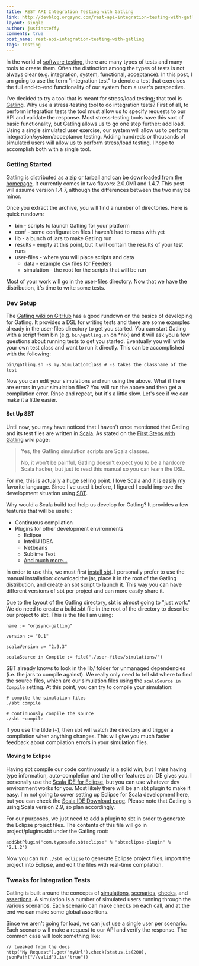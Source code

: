 ```yaml
---
title: REST API Integration Testing with Gatling
link: http://devblog.orgsync.com/rest-api-integration-testing-with-gatling/
layout: single
author: justinsteffy
comments: true
post_name: rest-api-integration-testing-with-gatling
tags: testing
---
```


In the world of [software testing](http://en.wikipedia.org/wiki/Software_testing), there are many types of tests and many tools to create them. Often the distinction among the types of tests is not always clear (e.g. integration, system, functional, acceptance). In this post, I am going to use the term "integration test" to denote a test that exercises the full end-to-end functionality of our system from a user's perspective.

I've decided to try a tool that is meant for stress/load testing; that tool is [Gatling](http://gatling-tool.org/). Why use a stress-testing tool to do integration tests? First of all, to perform integration tests the tool must allow us to specify requests to our API and validate the response. Most stress-testing tools have this sort of basic functionality, but Gatling allows us to go one step further: add load. Using a single simulated user exercise, our system will allow us to perform integration/system/acceptance testing. Adding hundreds or thousands of simulated users will allow us to perform stress/load testing. I hope to accomplish both with a single tool.

### Getting Started

Gatling is distributed as a zip or tarball and can be downloaded from [the homepage](http://gatling-tool.org/). It currently comes in two flavors: 2.0.0M1 and 1.4.7. This post will assume version 1.4.7, although the differences between the two may be minor.

Once you extract the archive, you will find a number of directories. Here is quick rundown:

  * bin - scripts to launch Gatling for your platform
  * conf - some configuration files I haven't had to mess with yet
  * lib - a bunch of jars to make Gatling run
  * results - empty at this point, but it will contain the results of your test runs
  * user-files - where you will place scripts and data
    * data - example csv files for [Feeders](https://github.com/excilys/gatling/wiki/Feeders)
    * simulation - the root for the scripts that will be run

Most of your work will go in the user-files directory. Now that we have the distribution, it's time to write some tests.

### Dev Setup

The [Gatling wiki on GitHub](https://github.com/excilys/gatling/wiki) has a good rundown on the basics of developing for Gatling. It provides a DSL for writing tests and there are some examples already in the user-files directory to get you started. You can start Gatling with a script from bin (e.g. `bin/gatling.sh` on *nix) and it will ask you a few questions about running tests to get you started. Eventually you will write your own test class and want to run it directly. This can be accomplished with the following:


    bin/gatling.sh -s my.SimulationClass # -s takes the classname of the test


Now you can edit your simulations and run using the above. What if there are errors in your simulation files? You will run the above and then get a compilation error. Rinse and repeat, but it's a little slow. Let's see if we can make it a little easier.

#### Set Up SBT

Until now, you may have noticed that I haven't once mentioned that Gatling and its test files are written in [Scala](http://www.scala-lang.org/). As stated on the [First Steps with Gatling](https://github.com/excilys/gatling/wiki/First-Steps-with-Gatling) wiki page:

> Yes, the Gatling simulation scripts are Scala classes.
>
> No, it won't be painful, Gatling doesn't expect you to be a hardcore Scala hacker, but just to read this manual so you can learn the DSL.

For me, this is actually a huge selling point. I love Scala and it is easily my favorite language. Since I've used it before, I figured I could improve the development situation using [SBT](http://www.scala-sbt.org/).

Why would a Scala build tool help us develop for Gatling? It provides a few features that will be useful:

  * Continuous compilation
  * Plugins for other development environments
    * Eclipse
    * IntelliJ IDEA
    * Netbeans
    * Sublime Text
    * [And much more...](http://www.scala-sbt.org/release/docs/Community/Community-Plugins)

In order to use this, we must first [install sbt](http://www.scala-sbt.org/release/docs/Getting-Started/Setup.html). I personally prefer to use the manual installation: download the jar, place it in the root of the Gatling distribution, and create an sbt script to launch it. This way you can have different versions of sbt per project and can more easily share it.

Due to the layout of the Gatling directory, sbt is almost going to "just work." We do need to create a build.sbt file in the root of the directory to describe our project to sbt. This is the file I am using:


    name := "orgsync-gatling"

    version := "0.1"

    scalaVersion := "2.9.3"

    scalaSource in Compile := file("./user-files/simulations/")


SBT already knows to look in the lib/ folder for unmanaged dependencies (i.e. the jars to compile against). We really only need to tell sbt where to find the source files, which are our simulation files using the `scalaSource in Compile` setting. At this point, you can try to compile your simulation:


    # compile the simulation files
    ./sbt compile

    # continuously compile the source
    ./sbt ~compile


If you use the tilde (`~`), then sbt will watch the directory and trigger a compilation when anything changes. This will give you much faster feedback about compilation errors in your simulation files.

#### Moving to Eclipse

Having sbt compile our code continuously is a solid win, but I miss having type information, auto-completion and the other features an IDE gives you. I personally use the [Scala IDE for Eclipse](http://scala-ide.org/), but you can use whatever dev environment works for you. Most likely there will be an sbt plugin to make it easy. I'm not going to cover setting up Eclipse for Scala development here, but you can check the [Scala IDE Download page](http://scala-ide.org/download/current.html). Please note that Gatling is using Scala version 2.9, so plan accordingly.

For our purposes, we just need to add a plugin to sbt in order to generate the Eclipse project files. The contents of this file will go in project/plugins.sbt under the Gatling root:


    addSbtPlugin("com.typesafe.sbteclipse" % "sbteclipse-plugin" % "2.1.2")


Now you can run `./sbt eclipse` to generate Eclipse project files, import the project into Eclipse, and edit the files with real-time compilation.

### Tweaks for Integration Tests

Gatling is built around the concepts of [simulations](https://github.com/excilys/gatling/wiki/Concepts#wiki-simulation), [scenarios](https://github.com/excilys/gatling/wiki/Concepts#what-is-a-scenario), [checks](https://github.com/excilys/gatling/wiki/Concepts#wiki-checks), and [assertions](https://github.com/excilys/gatling/wiki/Assertions). A simulation is a number of simulated users running through the various scenarios. Each scenario can make checks on each call, and at the end we can make some global assertions.

Since we aren't going for load, we can just use a single user per scenario. Each scenario will make a request to our API and verify the response. The common case will look something like:


    // tweaked from the docs
    http("My Request").get("myUrl").check(status.is(200), jsonPath("//valid").is("true"))
